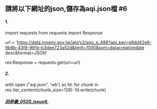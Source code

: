 ## 請將以下網址的json,儲存為aqi.json檔 #6
#### 1.
import requests
from requests import Response

url = 'https://data.moenv.gov.tw/api/v2/aqx_p_488?api_key=e8dd42e6-9b8b-43f8-991e-b3dee723a52d&limit=1000&sort=datacreationdate desc&format=JSON'

res:Response = requests.get(url=url)

#### 2.
with open ("aqi.json", 'wb') as fd:
    for chunk in res.iter_content(chunk_size=128):
        fd.write(chunk)

##### [田恭豪_0520_issue6.](https://github.com/TedTian0502/Ted_window/blob/main/%E9%A1%9E%E5%88%A5/HW/issue6/0520.ipynb)